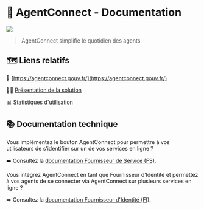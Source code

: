 # 🔑 AgentConnect - Documentation

![](https://github.com/numerique-gouv/agentconnect-documentation/blob/main/assets/hero_home.png?raw=true)


> AgentConnect simplifie le quotidien des agents

## 🗺️ Liens relatifs


🧭 [https://agentconnect.gouv.fr/](https://agentconnect.gouv.fr/)

🧑‍🏫 [Présentation de la solution](https://pad.numerique.gouv.fr/p/4finbsfnw#/)

📊 [Statistiques d'utilisation](https://agentconnect.gouv.fr/stats)


## 📚 Documentation technique

Vous implémentez le bouton AgentConnect pour permettre à vos utilisateurs de s’identifier sur un de vos services en ligne ?

➡️ Consultez la [documentation Fournisseur de Service (FS)](doc_fs.md).

Vous intégrez AgentConnect en tant que Fournisseur d’Identité et permettez à vos agents de se connecter via AgentConnect sur plusieurs services en ligne ?

➡️ Consultez la [documentation Fournisseur d'Identité (FI)](doc_fi.md).

